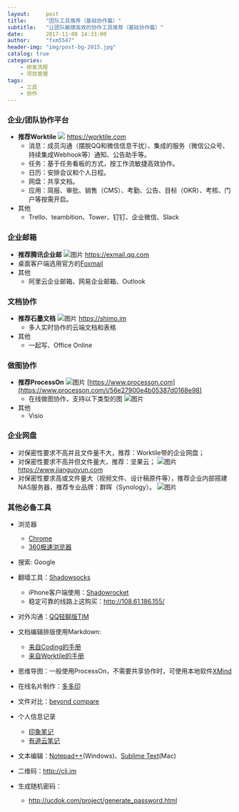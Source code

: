 ```yaml
---
layout:     post
title:      "团队工具推荐（基础协作篇）"
subtitle:   "让团队敏捷高效的协作工具推荐（基础协作篇）"
date:       2017-11-08 14:33:00
author:     "fxm5547"
header-img: "img/post-bg-2015.jpg"
catalog: true
categories:
    - 研发流程
    - 项目管理
tags:
    - 工具
    - 协作
---
```


### 企业/团队协作平台
- **推荐Worktile**
![](https://dn-coding-net-production-pp.qbox.me/aebc46d1-0324-4e5e-a5ab-1c6704df94e5.png?imageView2/1/h/80)
https://worktile.com
  - 消息：成员沟通（摆脱QQ和微信信息干扰）、集成的服务（微信公众号、持续集成Webhook等）通知、公告助手等。
  - 任务：基于任务看板的方式，按工作流敏捷高效协作。
  - 日历：安排会议和个人日程。
  - 网盘：共享文档。
  - 应用：简报、审批、销售（CMS）、考勤、公告、目标（OKR）、考核、门户等按需开启。
- 其他
  - Trello、teambition、Tower、钉钉、企业微信、Slack

### 企业邮箱
- **推荐腾讯企业邮**
 ![图片](https://dn-coding-net-production-pp.qbox.me/a97f6182-c78b-4f56-88fa-2048cdb4ba62.png?imageView2/1/h/80) 
https://exmail.qq.com
- 桌面客户端选用官方的[Foxmail](http://www.foxmail.com/)
- 其他
  - 阿里云企业邮箱、网易企业邮箱、Outlook

### 文档协作
- **推荐石墨文档**
 ![图片](https://dn-coding-net-production-pp.qbox.me/10c6bb07-6988-47f7-b21d-74aaf2b7972a.png?imageView2/1/h/80) 
https://shimo.im
  - 多人实时协作的云端文档和表格
- 其他
  - 一起写、Office Online

### 做图协作
- **推荐ProcessOn**
 ![图片](https://dn-coding-net-production-pp.qbox.me/4189f83b-267b-4bd5-b8d4-67f4ade02be4.png?imageView2/0/h/40) 
[https://www.processon.com](https://www.processon.com/i/56e27900e4b05387d0168e98)
  - 在线做图协作，支持以下类型的图
 ![图片](https://dn-coding-net-production-pp.qbox.me/938f4101-98b9-4953-b6c2-8f9b9c0479be.png?imageView2/0/h/200) 
- 其他
  - Visio


### 企业网盘
- 对保密性要求不高并且文件量不大，推荐：Worktile带的企业网盘；
- 对保密性要求不高并但文件量大，推荐：坚果云；
 ![图片](https://dn-coding-net-production-pp.qbox.me/3f2f64b3-f045-4b7c-aab3-8fe20d9f3982.png?imageView2/0/h/40) 
https://www.jianguoyun.com
- 对保密性要求高或文件量大（视频文件、设计稿原件等），推荐企业内部搭建NAS服务器，推荐专业品牌：群晖（Synology）。
 ![图片](https://dn-coding-net-production-pp.qbox.me/f998653c-1e7f-41dc-ad40-c98119d9d4af.png) 




### 其他必备工具

- 浏览器
  - [Chrome](https://www.google.com/chrome/browser/desktop/index.html)
  - [360极速浏览器](http://chrome.360.cn/)

- 搜索: Google

- 翻墙工具：[Shadowsocks](https://github.com/shadowsocks)
  - iPhone客户端使用：[Shadowrocket](https://itunes.apple.com/us/app/shadowrocket/id932747118?mt=8)
  - 稳定可靠的线路上这购买：http://108.61.186.155/ 

- 对外沟通：[QQ轻聊版TIM](https://office.qq.com)

- 文档编辑排版使用Markdown:
    - [来自Coding的手册](https://coding.net/help/doc/project/markdown.html)
    - [来自Worktile的手册](https://coding.net/help/doc/project/markdown.html)

- 思维导图：一般使用ProcessOn，不需要共享协作时，可使用本地软件[XMind](http://www.xmind.net/)

- 在线名片制作：[多多印](http://www.duoduoyin.com)

- 文件对比：[beyond compare](http://www.scootersoftware.com)

- 个人信息记录
  - [印象笔记](https://www.yinxiang.com)
  - [有道云笔记](http://note.youdao.com/)

- 文本编辑：[Notepad++](https://notepad-plus-plus.org/)(Windows)、[Sublime Text](https://www.sublimetext.com/3)(Mac)

- 二维码：http://cli.im

- 生成随机密码：
  - http://ucdok.com/project/generate_password.html